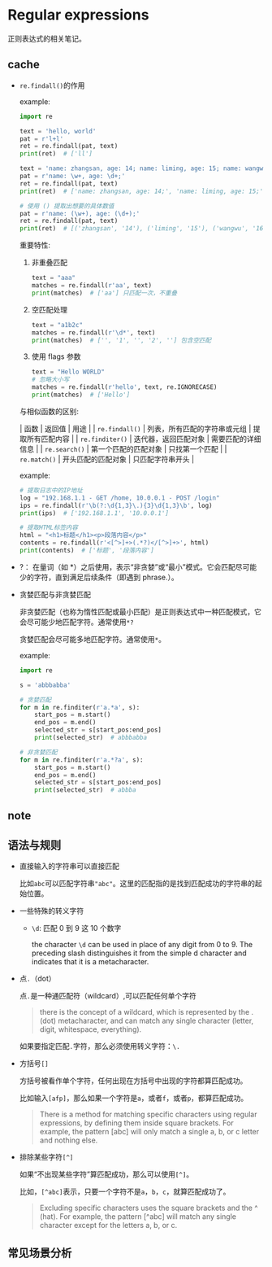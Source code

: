 # Regular expressions

正则表达式的相关笔记。

## cache

* `re.findall()`的作用

    example:

    ```py
    import re

    text = 'hello, world'
    pat = r'l+l'
    ret = re.findall(pat, text)
    print(ret)  # ['ll']

    text = 'name: zhangsan, age: 14; name: liming, age: 15; name: wangwu, age: 16;'
    pat = r'name: \w+, age: \d+;'
    ret = re.findall(pat, text)
    print(ret)  # ['name: zhangsan, age: 14;', 'name: liming, age: 15;', 'name: wangwu, age: 16;'

    # 使用 () 提取出想要的具体数值
    pat = r'name: (\w+), age: (\d+);'
    ret = re.findall(pat, text)
    print(ret)  # [('zhangsan', '14'), ('liming', '15'), ('wangwu', '16')]
    ```

    重要特性:

    1. 非重叠匹配

        ```py
        text = "aaa"
        matches = re.findall(r'aa', text)
        print(matches)  # ['aa'] 只匹配一次，不重叠
        ```

    1. 空匹配处理

        ```py
        text = "a1b2c"
        matches = re.findall(r'\d*', text)
        print(matches)  # ['', '1', '', '2', ''] 包含空匹配
        ```

    1. 使用 flags 参数

        ```py
        text = "Hello WORLD"
        # 忽略大小写
        matches = re.findall(r'hello', text, re.IGNORECASE)
        print(matches)  # ['Hello']
        ```

    与相似函数的区别:

    | 函数 | 返回值 | 用途 |
    | `re.findall()` | 列表，所有匹配的字符串或元组 | 提取所有匹配内容 |
    | `re.finditer()` | 迭代器，返回匹配对象 | 需要匹配的详细信息 |
    | `re.search()` | 第一个匹配的匹配对象 | 只找第一个匹配 |
    | `re.match()` | 开头匹配的匹配对象 | 只匹配字符串开头 |

    example:

    ```py
    # 提取日志中的IP地址
    log = "192.168.1.1 - GET /home, 10.0.0.1 - POST /login"
    ips = re.findall(r'\b(?:\d{1,3}\.){3}\d{1,3}\b', log)
    print(ips)  # ['192.168.1.1', '10.0.0.1']

    # 提取HTML标签内容
    html = "<h1>标题</h1><p>段落内容</p>"
    contents = re.findall(r'<[^>]+>(.*?)</[^>]+>', html)
    print(contents)  # ['标题', '段落内容']
    ```

* ?： 在量词（如 *）之后使用，表示“非贪婪”或“最小”模式。它会匹配尽可能少的字符，直到满足后续条件（即遇到 phrase\.）。

* 贪婪匹配与非贪婪匹配

    非贪婪匹配（也称为惰性匹配或最小匹配）是正则表达式中一种匹配模式，它会尽可能少地匹配字符。通常使用`*?`

    贪婪匹配会尽可能多地匹配字符。通常使用`*`。

    example:

    ```py
    import re

    s = 'abbbabba'

    # 贪婪匹配
    for m in re.finditer(r'a.*a', s):
        start_pos = m.start()
        end_pos = m.end()
        selected_str = s[start_pos:end_pos]
        print(selected_str)  # abbbabba

    # 非贪婪匹配
    for m in re.finditer(r'a.*?a', s):
        start_pos = m.start()
        end_pos = m.end()
        selected_str = s[start_pos:end_pos]
        print(selected_str)  # abbba
    ```

## note

## 语法与规则

* 直接输入的字符串可以直接匹配

    比如`abc`可以匹配字符串`"abc"`。这里的匹配指的是找到匹配成功的字符串的起始位置。

* 一些特殊的转义字符

    * `\d`: 匹配  0 到 9 这 10 个数字

        the character `\d` can be used in place of any digit from 0 to 9. The preceding slash distinguishes it from the simple d character and indicates that it is a metacharacter.

* 点`.`（dot）

    点`.`是一种通匹配符（wildcard）,可以匹配任何单个字符

    > there is the concept of a wildcard, which is represented by the . (dot) metacharacter, and can match any single character (letter, digit, whitespace, everything).

    如果要指定匹配`.`字符，那么必须使用转义字符：`\.`

* 方括号`[]`

    方括号被看作单个字符，任何出现在方括号中出现的字符都算匹配成功。

    比如输入`[afp]`，那么如果一个字符是`a`，或者`f`，或者`p`，都算匹配成功。

    > There is a method for matching specific characters using regular expressions, by defining them inside square brackets. For example, the pattern [abc] will only match a single a, b, or c letter and nothing else.

* 排除某些字符`[^]`

    如果“不出现某些字符”算匹配成功，那么可以使用`[^]`。

    比如，`[^abc]`表示，只要一个字符不是`a`，`b`，`c`，就算匹配成功了。

    > Excluding specific characters uses the square brackets and the ^ (hat). For example, the pattern [^abc] will match any single character except for the letters a, b, or c.

## 常见场景分析

